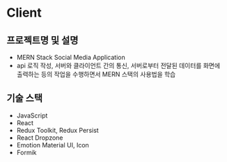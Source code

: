 # Client

## 프로젝트명 및 설명

- MERN Stack Social Media Application
- api 로직 작성, 서버와 클라이언트 간의 통신, 서버로부터 전달된 데이터를 화면에 출력하는 등의 작업을 수행하면서 MERN 스택의 사용법을 학습

## 기술 스택

- JavaScript
- React
- Redux Toolkit, Redux Persist
- React Dropzone
- Emotion Material UI, Icon
- Formik
